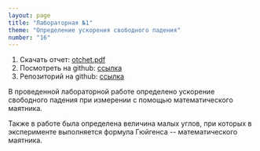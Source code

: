 ```yaml
---
layout: page
title: "Лабораторная №1"
theme: "Определение ускорения свободного падения"
number: "16"
---
```


1. Скачать отчет: [otchet.pdf](https://github.com/FedorSarafanov/lab/blob/master/%D0%9B%D0%B0%D0%B1%D0%BE%D1%80%D0%B0%D1%82%D0%BE%D1%80%D0%BD%D0%B0%D1%8F_1/otchet.pdf)
1. Посмотреть на github: [ссылка](https://github.com/FedorSarafanov/lab/blob/master/%D0%9B%D0%B0%D0%B1%D0%BE%D1%80%D0%B0%D1%82%D0%BE%D1%80%D0%BD%D0%B0%D1%8F_1/otchet.pdf)
1. Репозиторий на github: [ссылка](https://github.com/FedorSarafanov/lab/tree/master/%D0%9B%D0%B0%D0%B1%D0%BE%D1%80%D0%B0%D1%82%D0%BE%D1%80%D0%BD%D0%B0%D1%8F_1)

В проведенной лабораторной работе определено ускорение свободного падения при измерении с помощью математического маятника. 
<!--ed-->

Также в работе была определена величина малых углов, при которых в  эксперименте выполняется формула Гюйгенса -- математического маятника.
